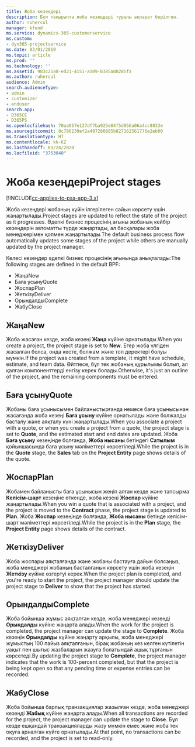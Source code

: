 ```yaml
---
title: Жоба кезеңдері
description: Бұл тақырыпта жоба кезеңдері туралы ақпарат берілген.
author: ruhercul
manager: kfend
ms.service: dynamics-365-customerservice
ms.custom:
- dyn365-projectservice
ms.date: 03/01/2019
ms.topic: article
ms.prod: ''
ms.technology: ''
ms.assetid: 983c25a0-ed21-4151-a109-b385a88285fa
ms.author: ruhercul
audience: Admin
search.audienceType:
- admin
- customizer
- enduser
search.app:
- D365CE
- D365PS
ms.openlocfilehash: 70aa057e127df7ba925e84f5d056a06a4cc8833e
ms.sourcegitcommit: 8c786230ef2a497280885b827162561776e2eb00
ms.translationtype: HT
ms.contentlocale: kk-KZ
ms.lasthandoff: 03/24/2020
ms.locfileid: "3753040"
---
```

# <a name="project-stages"></a><span data-ttu-id="7b5b7-103">Жоба кезеңдері</span><span class="sxs-lookup"><span data-stu-id="7b5b7-103">Project stages</span></span> 

[!INCLUDE[cc-applies-to-psa-app-3.x](../includes/cc-applies-to-psa-app-3x.md)]

<span data-ttu-id="7b5b7-104">Жоба кезеңдері жобаның күйін ілгерілеген сайын көрсету үшін жаңартылады.</span><span class="sxs-lookup"><span data-stu-id="7b5b7-104">Project stages are updated to reflect the state of the project as it progresses.</span></span> <span data-ttu-id="7b5b7-105">Әдепкі бизнес процесінің ағыны жобаның кейбір кезеңдерін автоматты түрде жаңартады, ал басқалары жоба менеджерімен қолмен жаңартылады.</span><span class="sxs-lookup"><span data-stu-id="7b5b7-105">The default business process flow automatically updates some stages of the project while others are manually updated by the project manager.</span></span> 

<span data-ttu-id="7b5b7-106">Келесі кезеңдер әдепкі бизнес процесінің ағынында анықталады:</span><span class="sxs-lookup"><span data-stu-id="7b5b7-106">The following stages are defined in the default BPF:</span></span>

- <span data-ttu-id="7b5b7-107">Жаңа</span><span class="sxs-lookup"><span data-stu-id="7b5b7-107">New</span></span>
- <span data-ttu-id="7b5b7-108">Баға ұсыну</span><span class="sxs-lookup"><span data-stu-id="7b5b7-108">Quote</span></span>
- <span data-ttu-id="7b5b7-109">Жоспар</span><span class="sxs-lookup"><span data-stu-id="7b5b7-109">Plan</span></span>
- <span data-ttu-id="7b5b7-110">Жеткізу</span><span class="sxs-lookup"><span data-stu-id="7b5b7-110">Deliver</span></span>
- <span data-ttu-id="7b5b7-111">Орындалды</span><span class="sxs-lookup"><span data-stu-id="7b5b7-111">Complete</span></span>
- <span data-ttu-id="7b5b7-112">Жабу</span><span class="sxs-lookup"><span data-stu-id="7b5b7-112">Close</span></span> 

## <a name="new"></a><span data-ttu-id="7b5b7-113">Жаңа</span><span class="sxs-lookup"><span data-stu-id="7b5b7-113">New</span></span>

<span data-ttu-id="7b5b7-114">Жоба жасаған кезде, жоба кезеңі **Жаңа** күйіне орнатылады.</span><span class="sxs-lookup"><span data-stu-id="7b5b7-114">When you create a project, the project stage is set to **New**.</span></span> <span data-ttu-id="7b5b7-115">Егер жоба үлгіден жасалған болса, онда кесте, болжам және топ деректері болуы мүмкін.</span><span class="sxs-lookup"><span data-stu-id="7b5b7-115">If the project was created from a template, it might have schedule, estimate, and team data.</span></span> <span data-ttu-id="7b5b7-116">Әйтпесе, бұл тек жобаның құрылымы болып, ал қалған компоненттерді енгізу керек болады.</span><span class="sxs-lookup"><span data-stu-id="7b5b7-116">Otherwise, it's just an outline of the project, and the remaining components must be entered.</span></span>

## <a name="quote"></a><span data-ttu-id="7b5b7-117">Баға ұсыну</span><span class="sxs-lookup"><span data-stu-id="7b5b7-117">Quote</span></span>

<span data-ttu-id="7b5b7-118">Жобаны баға ұсынысымен байланыстырғанда немесе баға ұсынысынан жасағанда жоба кезеңі **Баға ұсыну** күйіне орнатылады және болжалды басталу және аяқталу күні жаңартылады.</span><span class="sxs-lookup"><span data-stu-id="7b5b7-118">When you associate a project with a quote, or when you create a project from a quote, the project stage is set to **Quote**, and the estimated start and end dates are updated.</span></span> <span data-ttu-id="7b5b7-119">Жоба **Баға ұсыну** кезеңінде болғанда, **Жоба нысаны** бетіндегі **Сатылым** қойыншасында баға ұсыну мәліметтері көрсетіледі.</span><span class="sxs-lookup"><span data-stu-id="7b5b7-119">While the project is in the **Quote** stage, the **Sales** tab on the **Project Entity** page shows details of the quote.</span></span>

## <a name="plan"></a><span data-ttu-id="7b5b7-120">Жоспар</span><span class="sxs-lookup"><span data-stu-id="7b5b7-120">Plan</span></span>

<span data-ttu-id="7b5b7-121">Жобамен байланысты баға ұсынысын жеңіп алған кезде және тапсырма **Келісім-шарт** кезеңіне өткенде, жоба кезеңі **Жоспар** күйіне жаңартылады.</span><span class="sxs-lookup"><span data-stu-id="7b5b7-121">When you win a quote that is associated with a project, and the project is moved to the **Contract** phase, the project stage is updated to **Plan**.</span></span> <span data-ttu-id="7b5b7-122">Жоба **Жоспар** кезеңінде болғанда, **Жоба нысаны** бетінде келісім-шарт мәліметтері көрсетіледі.</span><span class="sxs-lookup"><span data-stu-id="7b5b7-122">While the project is in the **Plan** stage, the **Project Entity** page shows details of the contract.</span></span>

## <a name="deliver"></a><span data-ttu-id="7b5b7-123">Жеткізу</span><span class="sxs-lookup"><span data-stu-id="7b5b7-123">Deliver</span></span>

<span data-ttu-id="7b5b7-124">Жоба жоспары аяқталғанда және жобаны бастауға дайын болсаңыз, жоба менеджері жобаның басталғанын көрсету үшін жоба кезеңін **Жеткізу** күйіне өзгертуі керек.</span><span class="sxs-lookup"><span data-stu-id="7b5b7-124">When the project plan is completed, and you're ready to start the project, the project manager should update the project stage to **Deliver** to show that the project has started.</span></span>

## <a name="complete"></a><span data-ttu-id="7b5b7-125">Орындалды</span><span class="sxs-lookup"><span data-stu-id="7b5b7-125">Complete</span></span> 

<span data-ttu-id="7b5b7-126">Жоба бойынша жұмыс аяқталған кезде, жоба менеджері кезеңді **Орындалды** күйіне жаңарта алады.</span><span class="sxs-lookup"><span data-stu-id="7b5b7-126">When the work for the project is completed, the project manager can update the stage to **Complete**.</span></span> <span data-ttu-id="7b5b7-127">Жоба кезеңін **Орындалды** күйіне жаңарту арқылы, жоба менеджері жұмыстың 100 пайыз аяқталғанын, бірақ жобаның кез келген күтілетін уақыт пен шығыс жазбаларын жазуға болатындай ашық тұрғанын көрсетеді.</span><span class="sxs-lookup"><span data-stu-id="7b5b7-127">By updating the project stage to **Complete**, the project manager indicates that the work is 100-percent completed, but that the project is being kept open so that any pending time or expense entries can be recorded.</span></span>

## <a name="close"></a><span data-ttu-id="7b5b7-128">Жабу</span><span class="sxs-lookup"><span data-stu-id="7b5b7-128">Close</span></span>

<span data-ttu-id="7b5b7-129">Жоба бойынша барлық транзакциялар жазылған кезде, жоба менеджері кезеңді **Жабық** күйіне жаңарта алады.</span><span class="sxs-lookup"><span data-stu-id="7b5b7-129">When all transactions are recorded for the project, the project manager can update the stage to **Close**.</span></span> <span data-ttu-id="7b5b7-130">Бұл кезде ешқандай транзакцияларды жазу мүмкін емес және жоба тек оқуға арналған күйге орнатылады.</span><span class="sxs-lookup"><span data-stu-id="7b5b7-130">At that point, no transactions can be recorded, and the project is set to read-only.</span></span>
